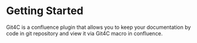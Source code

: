 Getting Started
======================

Git4C is a confluence plugin that allows you to keep your documentation by code in git repository and view it via Git4C macro in confluence.